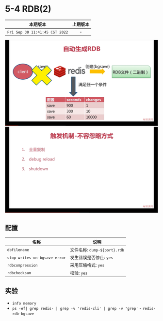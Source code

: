 # 5-4 RDB(2)

|本期版本|上期版本
|:---:|:---:
`Fri Sep 30 11:41:45 CST 2022` | -

<img src="./01.png" />
<img src="./02.png" />

## 配置

名称|说明
---|----
`dbfilename` | 文件名称: `dump-${port}.rdb`
`stop-writes-on-bgsave-error` | 发生错误是否停止: `yes`
`rdbcompression` | 采用压缩格式: `yes`
`rdbchecksum` | 校验: `yes`


## 实验

* `info memory`
* `ps -ef| grep redis- | grep -v 'redis-cli' | grep -v 'grep'` - `redis-rdb-bgsave`